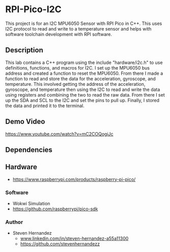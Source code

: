 # RPI-Pico-I2C
This project is for an I2C MPU6050 Sensor with RPI Pico in C++. This uses I2C protocol to read and write to a temperature sensor and helps with software toolchain development with RPI software. 

## Description
This lab contains a C++ program using the include "hardware/i2c.h" to use definitions, functions, and macros for I2C. I set up the MPU6050 bus address and created a function to reset the MPU6050. From there I made a function to read and store the data for the acceleration, gyroscope, and temperature. This involved getting the address of the acceleration, gyroscope, and temperature then using the I2C to read and write the data using registers and combining the two to read the raw data. From there I set up the SDA and SCL to the I2C and set the pins to pull up. Finally, I stored the data and printed it to the terminal.

## Demo Video
https://www.youtube.com/watch?v=mC2COQogiJc

## Dependencies
## Hardware
* https://www.raspberrypi.com/products/raspberry-pi-pico/

### Software
* Wokwi Simulation
* https://github.com/raspberrypi/pico-sdk

### Author
* Steven Hernandez
  - www.linkedin.com/in/steven-hernandez-a55a11300
  - https://github.com/stevenhernandezz
